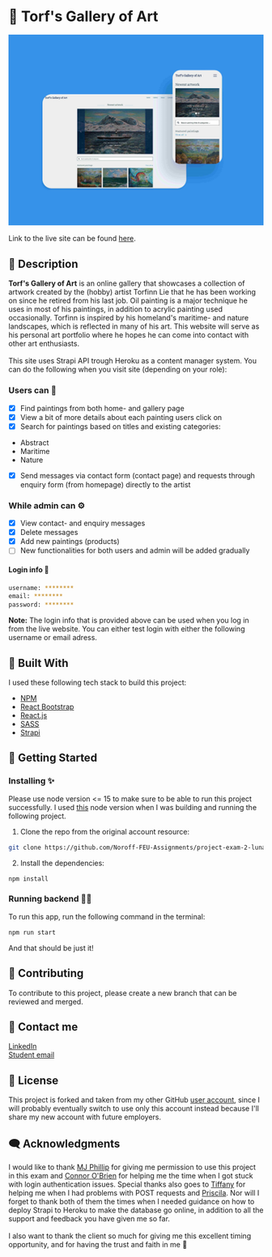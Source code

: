 # 🎨 Torf's Gallery of Art
<img src="mockups.jpg" alt="Torf's Gallery of Art website mockup.">

Link to the live site can be found [here](https://torfs-gallery.netlify.app/).

## 📜 Description
<b>Torf's Gallery of Art</b> is an online gallery that showcases a collection of artwork created by the (hobby) artist Torfinn Lie that he has been working on since he retired from his last job. Oil painting is a major technique he uses in most of his paintings, in addition to acrylic painting used occasionally. Torfinn is inspired by his homeland's maritime- and nature landscapes, which is reflected in many of his art. This website will serve as his personal art portfolio where he hopes he can come into contact with other art enthusiasts.
<br><br>
This site uses Strapi API trough Heroku as a content manager system. You can do the following when you visit site (depending on your role): 
### Users can 👤
- [x] Find paintings from both home- and gallery page 
- [x] View a bit of more details about each painting users click on
- [x] Search for paintings based on titles and existing categories:
+ Abstract
+ Maritime
+ Nature
- [x] Send messages via contact form (contact page) and requests through enquiry form (from homepage) directly to the artist
### While admin can ⚙️
- [x] View contact- and enquiry messages
- [x] Delete messages
- [x] Add new paintings (products)
- [ ] New functionalities for both users and admin will be added gradually
#### Login info 🔐
```bash
username: ********
email: ********
password: ********
```
<b>Note:</b> The login info that is provided above can be used when you log in from the live website. You can either test login with either the following username or email adress. 
## 🔧 Built With
I used these following tech stack to build this project:
- [NPM](https://www.npmjs.com/)
- [React Bootstrap](https://https://react-bootstrap.github.io/)
- [React.js](https://reactjs.org/)
- [SASS](https://sass-lang.com/)
- [Strapi](https://strapi.io/) 
## 🚀 Getting Started
### Installing ✨
Please use node version <= 15 to make sure to be able to run this project successfully. I used [this](https://www.npackd.org/p/org.nodejs.NodeJS/14.18.1) node version when I was building and running the following project. 
1. Clone the repo from the original account resource:
```bash
git clone https://github.com/Noroff-FEU-Assignments/project-exam-2-lunadragon666.git
```
2. Install the dependencies:
```
npm install
```
### Running backend 👩‍💻
To run this app, run the following command in the terminal:
```bash
npm run start
```
And that should be just it!
## 🔗 Contributing
To contribute to this project, please create a new branch that can be reviewed and merged.
## 🤙 Contact me
[LinkedIn](https://www.linkedin.com/in/monika-lie/)
<br>
[Student email](mailto:monlie16236@stud.noroff.no) 
## 🏅 License
This project is forked and taken from my other GitHub [user account](https://www.github.com/LunaDragon666), since I will probably eventually switch to use only this account instead because I'll share my new account with future employers. 
<br>
## 🗨️ Acknowledgments
I would like to thank [MJ Phillip](https://www.github.com/MJPhillip) for giving me permission to use this project in this exam and [Connor O'Brien](https://www.github.com/cnnrbrn) for helping me the time when I got stuck with login authentication issues. Special thanks also goes to [Tiffany](https://www.github.com/utvaer) for helping me when I had problems with POST requests and [Priscila](https://www.github.com/pkderlam87). Nor will I forget to thank both of them the times when I needed guidance on how to deploy Strapi to Heroku to make the database go online, in addition to all the support and feedback you have given me so far. 
<br><br>
I also want to thank the client so much for giving me this excellent timing opportunity, and for having the trust and faith in me 🙏
<br><br>
